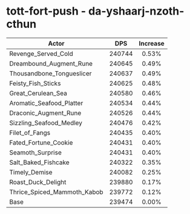 # tott-fort-push - da-yshaarj-nzoth-cthun
| Actor | DPS | Increase |
|---|:---:|:---:|
|Revenge_Served_Cold|240744|0.53%|
|Dreambound_Augment_Rune|240645|0.49%|
|Thousandbone_Tongueslicer|240637|0.49%|
|Feisty_Fish_Sticks|240625|0.48%|
|Great_Cerulean_Sea|240580|0.46%|
|Aromatic_Seafood_Platter|240534|0.44%|
|Draconic_Augment_Rune|240526|0.44%|
|Sizzling_Seafood_Medley|240476|0.42%|
|Filet_of_Fangs|240435|0.40%|
|Fated_Fortune_Cookie|240431|0.40%|
|Seamoth_Surprise|240431|0.40%|
|Salt_Baked_Fishcake|240322|0.35%|
|Timely_Demise|240082|0.25%|
|Roast_Duck_Delight|239880|0.17%|
|Thrice_Spiced_Mammoth_Kabob|239772|0.12%|
|Base|239474|0.00%|
